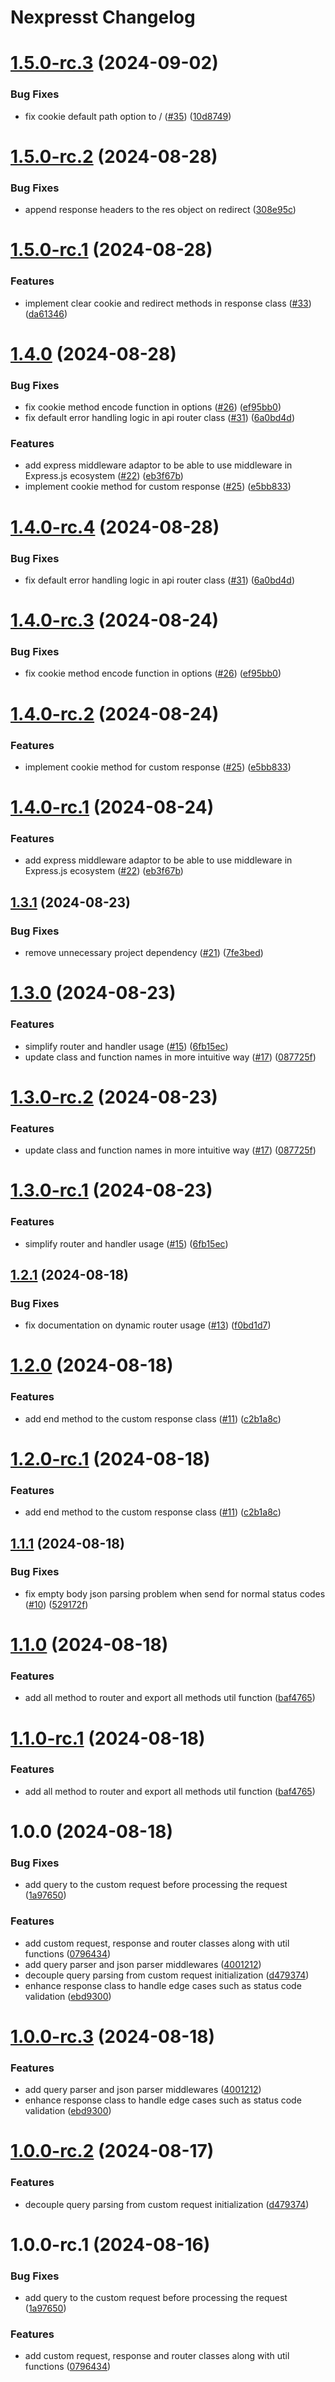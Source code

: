 # Nexpresst Changelog

# [1.5.0-rc.3](https://github.com/demirtasdurmus/nexpresst/compare/v1.5.0-rc.2...v1.5.0-rc.3) (2024-09-02)


### Bug Fixes

* fix cookie default path option to / ([#35](https://github.com/demirtasdurmus/nexpresst/issues/35)) ([10d8749](https://github.com/demirtasdurmus/nexpresst/commit/10d874919d714cbdda25bda392dcff8614f11894))

# [1.5.0-rc.2](https://github.com/demirtasdurmus/nexpresst/compare/v1.5.0-rc.1...v1.5.0-rc.2) (2024-08-28)


### Bug Fixes

* append response headers to the res object on redirect ([308e95c](https://github.com/demirtasdurmus/nexpresst/commit/308e95c53d0c6615e4cc565e548c816a2701e23f))

# [1.5.0-rc.1](https://github.com/demirtasdurmus/nexpresst/compare/v1.4.0...v1.5.0-rc.1) (2024-08-28)


### Features

* implement clear cookie and redirect methods in response class ([#33](https://github.com/demirtasdurmus/nexpresst/issues/33)) ([da61346](https://github.com/demirtasdurmus/nexpresst/commit/da61346a07e463b7c2bc2d02587e26aaadf8e23c))

# [1.4.0](https://github.com/demirtasdurmus/nexpresst/compare/v1.3.1...v1.4.0) (2024-08-28)


### Bug Fixes

* fix cookie method encode function in options ([#26](https://github.com/demirtasdurmus/nexpresst/issues/26)) ([ef95bb0](https://github.com/demirtasdurmus/nexpresst/commit/ef95bb0daafa343cf5013fb392fcf07c3dee5855))
* fix default error handling logic in api router class ([#31](https://github.com/demirtasdurmus/nexpresst/issues/31)) ([6a0bd4d](https://github.com/demirtasdurmus/nexpresst/commit/6a0bd4d65816c1c66662506223edd56156c8e96d))


### Features

* add express middleware adaptor to be able to use middleware in Express.js ecosystem ([#22](https://github.com/demirtasdurmus/nexpresst/issues/22)) ([eb3f67b](https://github.com/demirtasdurmus/nexpresst/commit/eb3f67b0c4e0d246102132ead9b3735b3f90f938))
* implement cookie method for custom response ([#25](https://github.com/demirtasdurmus/nexpresst/issues/25)) ([e5bb833](https://github.com/demirtasdurmus/nexpresst/commit/e5bb833d7a7ca57dc58b6a842686ac231a2bb827))

# [1.4.0-rc.4](https://github.com/demirtasdurmus/nexpresst/compare/v1.4.0-rc.3...v1.4.0-rc.4) (2024-08-28)


### Bug Fixes

* fix default error handling logic in api router class ([#31](https://github.com/demirtasdurmus/nexpresst/issues/31)) ([6a0bd4d](https://github.com/demirtasdurmus/nexpresst/commit/6a0bd4d65816c1c66662506223edd56156c8e96d))

# [1.4.0-rc.3](https://github.com/demirtasdurmus/nexpresst/compare/v1.4.0-rc.2...v1.4.0-rc.3) (2024-08-24)


### Bug Fixes

* fix cookie method encode function in options ([#26](https://github.com/demirtasdurmus/nexpresst/issues/26)) ([ef95bb0](https://github.com/demirtasdurmus/nexpresst/commit/ef95bb0daafa343cf5013fb392fcf07c3dee5855))

# [1.4.0-rc.2](https://github.com/demirtasdurmus/nexpresst/compare/v1.4.0-rc.1...v1.4.0-rc.2) (2024-08-24)


### Features

* implement cookie method for custom response ([#25](https://github.com/demirtasdurmus/nexpresst/issues/25)) ([e5bb833](https://github.com/demirtasdurmus/nexpresst/commit/e5bb833d7a7ca57dc58b6a842686ac231a2bb827))

# [1.4.0-rc.1](https://github.com/demirtasdurmus/nexpresst/compare/v1.3.1...v1.4.0-rc.1) (2024-08-24)


### Features

* add express middleware adaptor to be able to use middleware in Express.js ecosystem ([#22](https://github.com/demirtasdurmus/nexpresst/issues/22)) ([eb3f67b](https://github.com/demirtasdurmus/nexpresst/commit/eb3f67b0c4e0d246102132ead9b3735b3f90f938))

## [1.3.1](https://github.com/demirtasdurmus/nexpresst/compare/v1.3.0...v1.3.1) (2024-08-23)


### Bug Fixes

* remove unnecessary project dependency ([#21](https://github.com/demirtasdurmus/nexpresst/issues/21)) ([7fe3bed](https://github.com/demirtasdurmus/nexpresst/commit/7fe3bedeb3dc4193e4445a5ad2e7bf277b879ee1))

# [1.3.0](https://github.com/demirtasdurmus/nexpresst/compare/v1.2.1...v1.3.0) (2024-08-23)


### Features

* simplify router and handler usage ([#15](https://github.com/demirtasdurmus/nexpresst/issues/15)) ([6fb15ec](https://github.com/demirtasdurmus/nexpresst/commit/6fb15ec586f1aa0786422bff85168119b001c887))
* update class and function names in more intuitive way ([#17](https://github.com/demirtasdurmus/nexpresst/issues/17)) ([087725f](https://github.com/demirtasdurmus/nexpresst/commit/087725fe1d53ca84a6696d1664b76b32630b02cc))

# [1.3.0-rc.2](https://github.com/demirtasdurmus/nexpresst/compare/v1.3.0-rc.1...v1.3.0-rc.2) (2024-08-23)


### Features

* update class and function names in more intuitive way ([#17](https://github.com/demirtasdurmus/nexpresst/issues/17)) ([087725f](https://github.com/demirtasdurmus/nexpresst/commit/087725fe1d53ca84a6696d1664b76b32630b02cc))

# [1.3.0-rc.1](https://github.com/demirtasdurmus/nexpresst/compare/v1.2.1...v1.3.0-rc.1) (2024-08-23)


### Features

* simplify router and handler usage ([#15](https://github.com/demirtasdurmus/nexpresst/issues/15)) ([6fb15ec](https://github.com/demirtasdurmus/nexpresst/commit/6fb15ec586f1aa0786422bff85168119b001c887))

## [1.2.1](https://github.com/demirtasdurmus/nexpresst/compare/v1.2.0...v1.2.1) (2024-08-18)


### Bug Fixes

* fix documentation on dynamic router usage ([#13](https://github.com/demirtasdurmus/nexpresst/issues/13)) ([f0bd1d7](https://github.com/demirtasdurmus/nexpresst/commit/f0bd1d7544a4490ca2902253f798be2d720eed1c))

# [1.2.0](https://github.com/demirtasdurmus/nexpresst/compare/v1.1.1...v1.2.0) (2024-08-18)


### Features

* add end method to the custom response class ([#11](https://github.com/demirtasdurmus/nexpresst/issues/11)) ([c2b1a8c](https://github.com/demirtasdurmus/nexpresst/commit/c2b1a8c03e593c1aaa2bcd24869eeb79e76eea16))

# [1.2.0-rc.1](https://github.com/demirtasdurmus/nexpresst/compare/v1.1.1...v1.2.0-rc.1) (2024-08-18)


### Features

* add end method to the custom response class ([#11](https://github.com/demirtasdurmus/nexpresst/issues/11)) ([c2b1a8c](https://github.com/demirtasdurmus/nexpresst/commit/c2b1a8c03e593c1aaa2bcd24869eeb79e76eea16))

## [1.1.1](https://github.com/demirtasdurmus/nexpresst/compare/v1.1.0...v1.1.1) (2024-08-18)


### Bug Fixes

* fix empty body json parsing problem when send for normal status codes ([#10](https://github.com/demirtasdurmus/nexpresst/issues/10)) ([529172f](https://github.com/demirtasdurmus/nexpresst/commit/529172fc03b68e431c9531ccb7de7b0a631d4a4b))

# [1.1.0](https://github.com/demirtasdurmus/nexpresst/compare/v1.0.0...v1.1.0) (2024-08-18)


### Features

* add all method to router and export all methods util function ([baf4765](https://github.com/demirtasdurmus/nexpresst/commit/baf47653e230514c7f3eb84dc614914eddc4a946))

# [1.1.0-rc.1](https://github.com/demirtasdurmus/nexpresst/compare/v1.0.0...v1.1.0-rc.1) (2024-08-18)


### Features

* add all method to router and export all methods util function ([baf4765](https://github.com/demirtasdurmus/nexpresst/commit/baf47653e230514c7f3eb84dc614914eddc4a946))

# 1.0.0 (2024-08-18)


### Bug Fixes

* add query to the custom request before processing the request ([1a97650](https://github.com/demirtasdurmus/nexpresst/commit/1a976506e72d90d1cd46e0272ff988598bc470a1))


### Features

* add custom request, response and router classes along with util functions ([0796434](https://github.com/demirtasdurmus/nexpresst/commit/0796434b3d4a82d5e86e1c702844f90bf0dec6fb))
* add query parser and json parser middlewares ([4001212](https://github.com/demirtasdurmus/nexpresst/commit/40012125d8ecf230f9adc40be27b7455f6c109ff))
* decouple query parsing from custom request initialization ([d479374](https://github.com/demirtasdurmus/nexpresst/commit/d479374c7e08ef02cbda04786962cbe0606bc6bb))
* enhance response class to handle edge cases such as status code validation ([ebd9300](https://github.com/demirtasdurmus/nexpresst/commit/ebd93009039ef8d30461df1616ea129af7ecac3c))

# [1.0.0-rc.3](https://github.com/demirtasdurmus/nexpresst/compare/v1.0.0-rc.2...v1.0.0-rc.3) (2024-08-18)


### Features

* add query parser and json parser middlewares ([4001212](https://github.com/demirtasdurmus/nexpresst/commit/40012125d8ecf230f9adc40be27b7455f6c109ff))
* enhance response class to handle edge cases such as status code validation ([ebd9300](https://github.com/demirtasdurmus/nexpresst/commit/ebd93009039ef8d30461df1616ea129af7ecac3c))

# [1.0.0-rc.2](https://github.com/demirtasdurmus/nexpresst/compare/v1.0.0-rc.1...v1.0.0-rc.2) (2024-08-17)


### Features

* decouple query parsing from custom request initialization ([d479374](https://github.com/demirtasdurmus/nexpresst/commit/d479374c7e08ef02cbda04786962cbe0606bc6bb))

# 1.0.0-rc.1 (2024-08-16)


### Bug Fixes

* add query to the custom request before processing the request ([1a97650](https://github.com/demirtasdurmus/nexpresst/commit/1a976506e72d90d1cd46e0272ff988598bc470a1))


### Features

* add custom request, response and router classes along with util functions ([0796434](https://github.com/demirtasdurmus/nexpresst/commit/0796434b3d4a82d5e86e1c702844f90bf0dec6fb))
